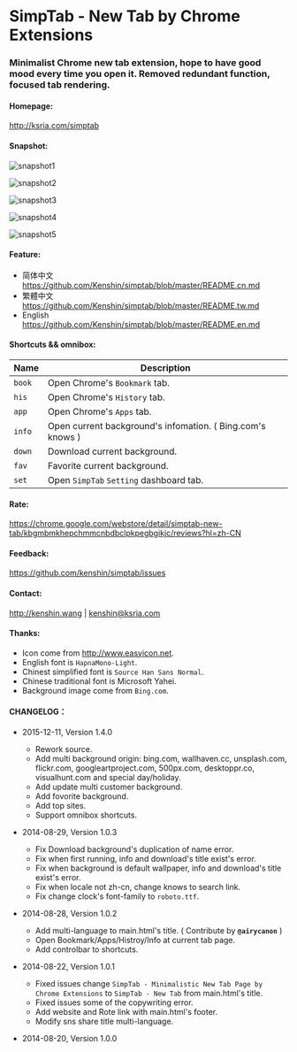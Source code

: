 SimpTab - New Tab by Chrome Extensions
=======
### Minimalist Chrome new tab extension, hope to have good mood every time you open it. Removed redundant function, focused tab rendering.

#### Homepage:
<http://ksria.com/simptab>

#### Snapshot:
![snapshot1](http://i.imgur.com/V5D0H9F.png)

![snapshot2](http://i.imgur.com/05wwDBA.png)

![snapshot3](http://i.imgur.com/nC0qJmT.png)

![snapshot4](http://i.imgur.com/4CpxyxS.png)

![snapshot5](http://i.imgur.com/d05cX9k.png)

#### Feature:
- 简体中文 <https://github.com/Kenshin/simptab/blob/master/README.cn.md>
- 繁體中文 <https://github.com/Kenshin/simptab/blob/master/README.tw.md>
- English <https://github.com/Kenshin/simptab/blob/master/README.en.md>

#### Shortcuts && omnibox:
Name | Description
------ | ------
`book` | Open Chrome's `Bookmark` tab.
`his ` | Open Chrome's `History` tab.
`app ` | Open Chrome's `Apps` tab.
`info` | Open current background's infomation. ( Bing.com's knows )
`down` | Download current background.
`fav`  | Favorite current background.
`set ` | Open `SimpTab` `Setting` dashboard tab.

#### Rate:
<https://chrome.google.com/webstore/detail/simptab-new-tab/kbgmbmkhepchmmcnbdbclpkpegbgikjc/reviews?hl=zh-CN>

#### Feedback:
<https://github.com/kenshin/simptab/issues>

#### Contact:
<http://kenshin.wang> | <kenshin@ksria.com>

#### Thanks:
- Icon come from <http://www.easyicon.net>.
- English font is `HapnaMono-Light`.
- Chinest simplified font is `Source Han Sans Normal`.
- Chinese traditional font is Microsoft Yahei.
- Background image come from `Bing.com`.

#### CHANGELOG：
- 2015-12-11, Version 1.4.0
  * Rework source.
  * Add multi background origin: bing.com, wallhaven.cc, unsplash.com, flickr.com, googleartproject.com, 500px.com, desktoppr.co, visualhunt.com and special day/holiday.
  * Add update multi customer background.
  * Add fovorite background.
  * Add top sites.
  * Support omnibox shortcuts.

- 2014-08-29, Version 1.0.3
  * Fix Download background's duplication of name error.
  * Fix when first running, info and download's title exist's error.
  * Fix when background is default wallpaper, info and download's title exist's error.
  * Fix when locale not zh-cn, change knows to search link.
  * Fix change clock's font-family to `roboto.ttf`.

- 2014-08-28, Version 1.0.2
  * Add multi-language to main.html's title. ( Contribute by **`@airycanon`** )
  * Open Bookmark/Apps/Histroy/Info at current tab page.
  * Add controlbar to shortcuts.

- 2014-08-22, Version 1.0.1
  * Fixed issues change `SimpTab - Minimalistic New Tab Page by Chrome Extensions` to `SimpTab - New Tab` from main.html's title.
  * Fixed issues some of the copywriting error.
  * Add website and Rote link with main.html's footer.
  * Modify sns share title multi-language.

- 2014-08-20, Version 1.0.0
